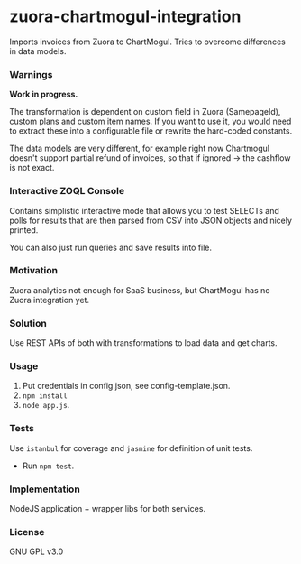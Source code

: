 # zuora-chartmogul-integration
Imports invoices from Zuora to ChartMogul. Tries to overcome differences in data models.

### Warnings
**Work in progress.**

The transformation is dependent on custom field in Zuora (SamepageId), custom plans and custom item names.
If you want to use it, you would need to extract these into a configurable file or rewrite the hard-coded constants.

The data models are very different, for example right now Chartmogul doesn't support partial refund of invoices, so that if ignored -> the cashflow is not exact.

### Interactive ZOQL Console
Contains simplistic interactive mode that allows you to test SELECTs and polls for results that are then parsed from CSV into JSON objects and nicely printed.

You can also just run queries and save results into file.

### Motivation
Zuora analytics not enough for SaaS business, but ChartMogul has no Zuora integration yet.

### Solution
Use REST APIs of both with transformations to load data and get charts.

### Usage
1. Put credentials in config.json, see config-template.json.
2. ```npm install```
3. ```node app.js```.

### Tests
Use ```istanbul``` for coverage and ```jasmine``` for definition of unit tests.
* Run ```npm test```.

### Implementation
NodeJS application + wrapper libs for both services.

### License
GNU GPL v3.0
